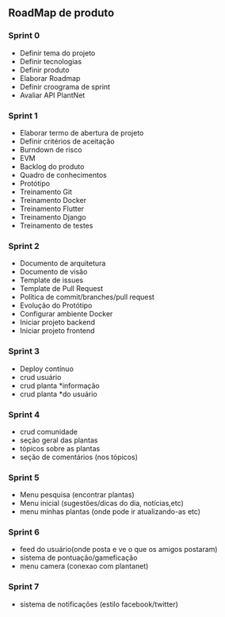 ## RoadMap de produto

### Sprint 0

* Definir tema do projeto
* Definir tecnologias
* Definir produto
* Elaborar Roadmap
* Definir croograma de sprint
* Avaliar API PlantNet
  
### Sprint 1

* Elaborar termo de abertura de projeto
* Definir critérios de aceitação
* Burndown de risco
* EVM
* Backlog do produto
* Quadro de conhecimentos
* Protótipo
* Treinamento Git
* Treinamento Docker
* Treinamento Flutter
* Treinamento Django
* Treinamento de testes
  
### Sprint 2

* Documento de arquitetura
* Documento de visão
* Template de issues
* Template de Pull Request
* Política de commit/branches/pull request
* Evolução do Protótipo
* Configurar ambiente Docker
* Iniciar projeto backend
* Iniciar projeto frontend
  
### Sprint 3

* Deploy contínuo
* crud usuário
* crud planta *informação
* crud planta *do usuário

### Sprint 4

* crud comunidade
* seção geral das plantas
* tópicos sobre as plantas
* seção de comentários (nos tópicos)

### Sprint 5

* Menu pesquisa (encontrar plantas)
* Menu inicial (sugestões/dicas do dia, notícias,etc)
* menu minhas plantas (onde pode ir atualizando-as etc)

### Sprint 6

* feed do usuário(onde posta e ve o que os amigos postaram)
* sistema de pontuação/gameficação
* menu camera (conexao com plantanet)

### Sprint 7

* sistema de notificações (estilo facebook/twitter)